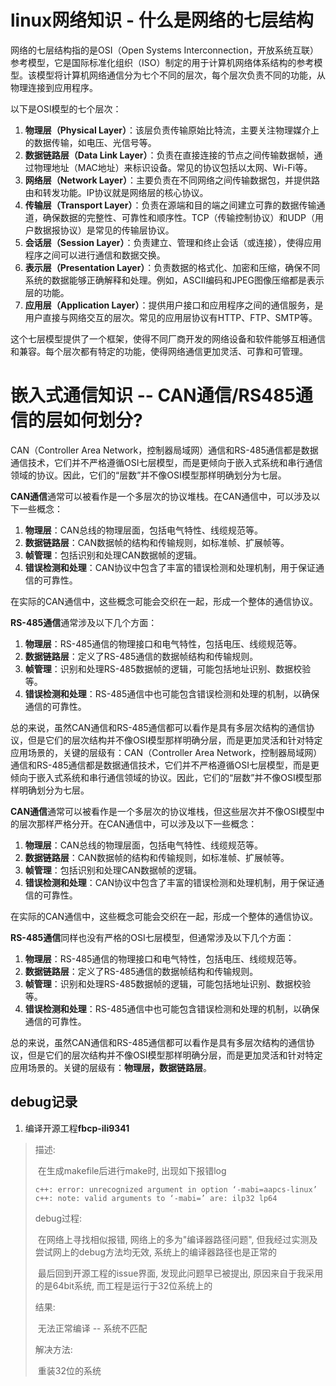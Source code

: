# linux网络知识 - 什么是网络的七层结构

网络的七层结构指的是OSI（Open Systems Interconnection，开放系统互联）参考模型，它是国际标准化组织（ISO）制定的用于计算机网络体系结构的参考模型。该模型将计算机网络通信分为七个不同的层次，每个层次负责不同的功能，从物理连接到应用程序。

以下是OSI模型的七个层次：

1. **物理层（Physical Layer）**：该层负责传输原始比特流，主要关注物理媒介上的数据传输，如电压、光信号等。
2. **数据链路层（Data Link Layer）**：负责在直接连接的节点之间传输数据帧，通过物理地址（MAC地址）来标识设备。常见的协议包括以太网、Wi-Fi等。
3. **网络层（Network Layer）**：主要负责在不同网络之间传输数据包，并提供路由和转发功能。IP协议就是网络层的核心协议。
4. **传输层（Transport Layer）**：负责在源端和目的端之间建立可靠的数据传输通道，确保数据的完整性、可靠性和顺序性。TCP（传输控制协议）和UDP（用户数据报协议）是常见的传输层协议。
5. **会话层（Session Layer）**：负责建立、管理和终止会话（或连接），使得应用程序之间可以进行通信和数据交换。
6. **表示层（Presentation Layer）**：负责数据的格式化、加密和压缩，确保不同系统的数据能够正确解释和处理。例如，ASCII编码和JPEG图像压缩都是表示层的功能。
7. **应用层（Application Layer）**：提供用户接口和应用程序之间的通信服务，是用户直接与网络交互的层次。常见的应用层协议有HTTP、FTP、SMTP等。

这个七层模型提供了一个框架，使得不同厂商开发的网络设备和软件能够互相通信和兼容。每个层次都有特定的功能，使得网络通信更加灵活、可靠和可管理。



# 嵌入式通信知识 -- CAN通信/RS485通信的层如何划分?

CAN（Controller Area Network，控制器局域网）通信和RS-485通信都是数据通信技术，它们并不严格遵循OSI七层模型，而是更倾向于嵌入式系统和串行通信领域的协议。因此，它们的“层数”并不像OSI模型那样明确划分为七层。

**CAN通信**通常可以被看作是一个多层次的协议堆栈。在CAN通信中，可以涉及以下一些概念：

1. **物理层**：CAN总线的物理层面，包括电气特性、线缆规范等。
2. **数据链路层**：CAN数据帧的结构和传输规则，如标准帧、扩展帧等。
3. **帧管理**：包括识别和处理CAN数据帧的逻辑。
4. **错误检测和处理**：CAN协议中包含了丰富的错误检测和处理机制，用于保证通信的可靠性。

在实际的CAN通信中，这些概念可能会交织在一起，形成一个整体的通信协议。

**RS-485通信**通常涉及以下几个方面：

1. **物理层**：RS-485通信的物理接口和电气特性，包括电压、线缆规范等。
2. **数据链路层**：定义了RS-485通信的数据帧结构和传输规则。
3. **帧管理**：识别和处理RS-485数据帧的逻辑，可能包括地址识别、数据校验等。
4. **错误检测和处理**：RS-485通信中也可能包含错误检测和处理的机制，以确保通信的可靠性。

总的来说，虽然CAN通信和RS-485通信都可以看作是具有多层次结构的通信协议，但是它们的层次结构并不像OSI模型那样明确分层，而是更加灵活和针对特定应用场景的，关键的层级有：CAN（Controller Area Network，控制器局域网）通信和RS-485通信都是数据通信技术，它们并不严格遵循OSI七层模型，而是更倾向于嵌入式系统和串行通信领域的协议。因此，它们的“层数”并不像OSI模型那样明确划分为七层。

**CAN通信**通常可以被看作是一个多层次的协议堆栈，但这些层次并不像OSI模型中的层次那样严格分开。在CAN通信中，可以涉及以下一些概念：

1. **物理层**：CAN总线的物理层面，包括电气特性、线缆规范等。
2. **数据链路层**：CAN数据帧的结构和传输规则，如标准帧、扩展帧等。
3. **帧管理**：包括识别和处理CAN数据帧的逻辑。
4. **错误检测和处理**：CAN协议中包含了丰富的错误检测和处理机制，用于保证通信的可靠性。

在实际的CAN通信中，这些概念可能会交织在一起，形成一个整体的通信协议。

**RS-485通信**同样也没有严格的OSI七层模型，但通常涉及以下几个方面：

1. **物理层**：RS-485通信的物理接口和电气特性，包括电压、线缆规范等。
2. **数据链路层**：定义了RS-485通信的数据帧结构和传输规则。
3. **帧管理**：识别和处理RS-485数据帧的逻辑，可能包括地址识别、数据校验等。
4. **错误检测和处理**：RS-485通信中也可能包含错误检测和处理的机制，以确保通信的可靠性。

总的来说，虽然CAN通信和RS-485通信都可以看作是具有多层次结构的通信协议，但是它们的层次结构并不像OSI模型那样明确分层，而是更加灵活和针对特定应用场景的。关键的层级有：**物理层，数据链路层**。



## debug记录

1. 编译开源工程**fbcp-ili9341**

> 描述: 
>
> ​	在生成makefile后进行make时, 出现如下报错log
>
> ```shell
> c++: error: unrecognized argument in option ‘-mabi=aapcs-linux’
> c++: note: valid arguments to ‘-mabi=’ are: ilp32 lp64
> ```
>
> debug过程: 
>
> ​	在网络上寻找相似报错, 网络上的多为"编译器路径问题", 但我经过实测及尝试网上的debug方法均无效, 系统上的编译器路径也是正常的
>
> ​	最后回到开源工程的issue界面, 发现此问题早已被提出, 原因来自于我采用的是64bit系统, 而工程是运行于32位系统上的
>
> 结果:
>
> ​	无法正常编译 -- 系统不匹配
>
> 解决方法:
>
> ​	重装32位的系统

